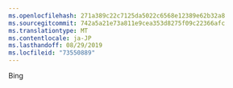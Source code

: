 ```yaml
---
ms.openlocfilehash: 271a389c22c7125da5022c6568e12389e62b32a8
ms.sourcegitcommit: 742a5a21e73a811e9cea353d8275f09c22366afc
ms.translationtype: MT
ms.contentlocale: ja-JP
ms.lasthandoff: 08/29/2019
ms.locfileid: "73550889"
---
```

Bing